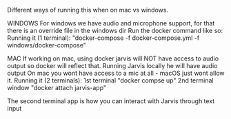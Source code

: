Different ways of running this when on mac vs windows.

WINDOWS
For windows we have audio and microphone support, for that there is an override file in the windows dir Run the docker command like so:
Running it (1 terminal): "docker-compose -f docker-compose.yml -f windows/docker-compose"


MAC
If working on mac, using docker jarvis will NOT have access to audio output so docker will reflect that. Running Jarvis locally he will have audio output
On mac you wont have access to a mic at all - macOS just wont allow it.
Running it (2 terminals):
1st terminal "docker compse up"
2nd terminal window "docker attach jarvis-app"

The second terminal app is how you can interact with Jarvis through text input